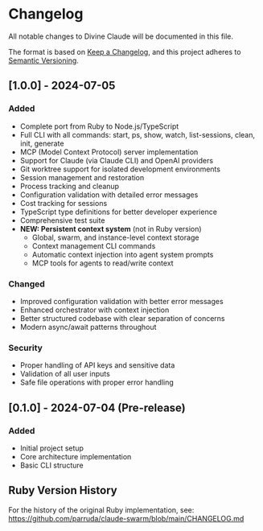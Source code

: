 # Changelog

All notable changes to Divine Claude will be documented in this file.

The format is based on [Keep a Changelog](https://keepachangelog.com/en/1.0.0/),
and this project adheres to [Semantic Versioning](https://semver.org/spec/v2.0.0.html).

## [1.0.0] - 2024-07-05

### Added
- Complete port from Ruby to Node.js/TypeScript
- Full CLI with all commands: start, ps, show, watch, list-sessions, clean, init, generate
- MCP (Model Context Protocol) server implementation
- Support for Claude (via Claude CLI) and OpenAI providers
- Git worktree support for isolated development environments
- Session management and restoration
- Process tracking and cleanup
- Configuration validation with detailed error messages
- Cost tracking for sessions
- TypeScript type definitions for better developer experience
- Comprehensive test suite
- **NEW: Persistent context system** (not in Ruby version)
  - Global, swarm, and instance-level context storage
  - Context management CLI commands
  - Automatic context injection into agent system prompts
  - MCP tools for agents to read/write context

### Changed
- Improved configuration validation with better error messages
- Enhanced orchestrator with context injection
- Better structured codebase with clear separation of concerns
- Modern async/await patterns throughout

### Security
- Proper handling of API keys and sensitive data
- Validation of all user inputs
- Safe file operations with proper error handling

## [0.1.0] - 2024-07-04 (Pre-release)

### Added
- Initial project setup
- Core architecture implementation
- Basic CLI structure

## Ruby Version History

For the history of the original Ruby implementation, see:
https://github.com/parruda/claude-swarm/blob/main/CHANGELOG.md